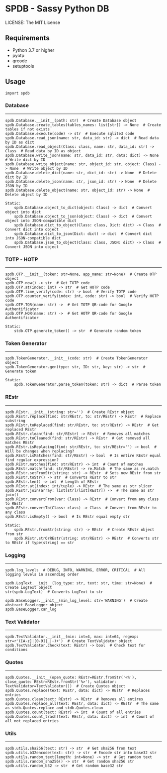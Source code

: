 
# SPDB - Sassy Python DB

LICENSE: The MIT License


## Requirements

- Python 3.7 or higher
- pyotp
- qrcode
- setuptools


## Usage 

	import spdb

### Database

---
	spdb.Database.__init__(path: str)  # Create Database object
	spdb.Database.create_tables(tables_names: list[str]) -> None  # Create tables if not exists
	spdb.Database.execute(code) -> str  # Execute sqlite3 code
	spdb.Database.read_json(name: str, data_id: str) -> dict  # Read data by ID as dict
	spdb.Database.read_object(Class: class, name: str, data_id: str) -> Class  # Read data by ID as object
	spdb.Database.write_json(name: str, data_id: str, data: dict) -> None  # Write dict by ID
	spdb.Database.write_object(name: str, object_id: str, object: Class) -> None  # Write object by ID
	spdb.Database.delete_dict(name: str, dict_id: str) -> None  # Delete dict by ID
	spdb.Database.delete_json(name: str, json_id: str) -> None  # Delete JSON by ID
	spdb.Database.delete_object(name: str, object_id: str) -> None  # Delete object by ID

	Static:
		spdb.Database.object_to_dict(object: Class) -> dict  # Convert object into dict
		spdb.Database.object_to_json(object: Class) -> dict  # Convert object into JSON-compatible dict
		spdb.Database.dict_to_object(Class: class, Dict: dict) -> Class  # Convert dict into object
		spdb.Database.dict_to_json(Dict: dict) -> dict  # Convert dict into JSON-compatible dict
		spdb.Database.json_to_object(Class: class, JSON: dict) -> Class  # Convert JSON into object

### TOTP - HOTP

---
	spdb.OTP.__init__(token: str=None, app_name: str=None)  # Create OTP object
	spdb.OTP.now() -> str  # Get TOTP code
	spdb.OTP.at(index: int) -> str  # Get HOTP code
	spdb.OTP.time_verify(code: str) -> bool  # Verify TOTP code
	spdb.OTP.counter_verify(index: int, code: str) -> bool  # Verify HOTP code
	spdb.OTP.TQR(name: str) ->  # Get TOTP QR-code for Google Authentificator
	spdb.OTP.HQR(name: str) ->  # Get HOTP QR-code for Google Authentificator

	Static:
		stdb.OTP.generate_token() -> str  # Generate random token

### Token Generator

---
	spdb.TokenGenerator.__init__(code: str)  # Create TokenGenerator object
	spdb.TokenGenerator.gen(type: str, ID: str, key: str) -> str  # Generate token

	Static:
		spdb.TokenGenerator.parse_token(token: str) -> dict  # Parse token


### REstr

---

	spdb.REstr.__init__(string: str='')  # Create REstr object
	spdb.REstr.replace(find: str/REstr, to: str/REstr) -> REstr  # Replace substring
	spdb.REstr.toReplaced(find: str/REstr, to: str/REstr) -> REstr  # Get replaced REstr
	spdb.REstr.clean(find: str/REstr) -> REstr  # Removes all matches 
	spdb.REstr.toCleaned(find: str/REstr) -> REstr  # Get removed all matches REstr
	spdb.REstr.isReplacing(find: str/REstr, to: str/REstr='') -> bool  # Will be changes when replacing?
	spdb.REstr.isMatches(find: str/REstr) -> bool  # Is entire REstr equal find regular expression?
	spdb.REstr.matches(find: str/REstr) -> int  # Count of matches
	spdb.REstr.match(find: str/REstr) -> re.Match  # The same as re.match
	spdb.REstr.setFromStr(string: str) -> REstr  # Sets new REstr from str
	spdb.REstr.toStr() -> str  # Converts REstr to str
	spdb.REstr.len() -> int  # Length of REstr
	spdb.REstr.at(index: int/tuple) -> REstr  # The same as str slicer
	spdb.REstr.join(array: list[str]/list[REstr]) ->  # The same as str join()
	spdb.REstr.convertFrom(var: Class) -> REstr  # Convert from any class to REstr
	spdb.REstr.convertTo(Class: class) -> Class  # Convert from REstr to any class
	spdb.REstr.isEmpty() -> bool  # Is REstr equal empty str

	Static:
		spdb.REstr.fromStr(string: str) -> REstr  # Create REstr object from str
		spdb.REstr.strOrREstr(string: str/REstr) -> REstr  # Converts str to REstr if type(string) == str


### Logging

---
	
	spdb.log_levels  # DEBUG, INFO, WARNING, ERROR, CRITICAL  # All logging levels in ascending order

	spdb.LogText.__init__(log_type: str, text: str, time: str=None)  # Create LogText object
	str(spdb.LogText)  # Converts LogText to str

	spdb.BaseLogger.__init__(min_log_level: str='WARNING')  # Create abstract BaseLogger object
	spdb.BaseLogger.can_log


### Text Validator

---
	
	spdb.TextValidator.__init__(min: int=4, max: int=64, regexp: str=r'([A-z]|[0-9]|_|-)+')  # Create TextValidator object
	spdb.TextValidator.check(text: REstr) -> bool  # Check text for conditions


### Quotes

---

	spdb.Quotes.__init__(open_quote: REstr=REstr.fromStr('<%'), close_quote: REstr=REstr.fromStr('%>'), validator: TextValidator=TextValidator())  # Create Quotes object
	spdb.Quotes.replace(text: REstr, data: dict) -> REstr  # Replaces entries
	spdb.Quotes.clean(text: REstr) -> REstr  # Removes all entires
	spdb.Quotes.replace_all(text: REstr, data: dict) -> REstr  # The same as stdb.Quotes.replace and stdb.Quotes.clean
	spdb.Quotes.count(text: REstr) -> int  # Count of all entries
	spdb.Quotes.count_trash(text: REstr, data: dict) -> int  # Count of all not replaced entries


### Utils

---
	spdb.utils.sha256(text: str) -> str  # Get sha256 from text
	spdb.utils.b32encode(text: str) -> str  # Encode str into base32 str
	spdb.utils.random_text(length: int=None) -> str  # Get random text
	spdb.utils.random_sha256() -> str  # Get random sha256 str
	spdb.utils.random_b32 -> str  # Get random base32 str

